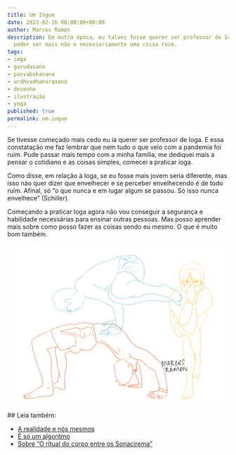 ```yaml
---
title: Um Iogue
date: 2022-02-16 00:00:00+00:00
author: Marcos Ramon
description: Em outra época, eu talvez fosse querer ser professor de Ioga. Mas não
  poder ser mais não é necessariamente uma coisa ruim.
tags:
- ioga
- garudasana
- pasvabakasana
- urdhvadhanurasana
- desenho
- ilustração
- yoga
published: true
permalink: um-iogue
---
```

Se tivesse começado mais cedo eu ia querer ser professor de Ioga. E essa constatação me faz lembrar que nem tudo o que veio com a pandemia foi ruim. Pude passar mais tempo com a minha família, me dediquei mais a pensar o cotidiano e as coisas simples, comecei a praticar ioga.

Como disse, em relação à Ioga, se eu fosse mais jovem seria diferente, mas isso não quer dizer que envelhecer e se perceber envelhecendo é de todo ruim. Afinal, só “o que nunca e em lugar algum se passou. Só isso nunca envelhece” (Schiller).

Começando a praticar Ioga agora não vou conseguir a segurança e habilidade necessárias para ensinar outras pessoas. Mas posso aprender mais sobre como posso fazer as coisas sendo eu mesmo. O que é muito bom também.

<img src="/assets/img/iogue.PNG">

<div class="leia-tambem" markdown="1">
## Leia também:

- <a href="/a-realidade-e-nos-mesmos">A realidade e nós mesmos</a>
- <a href="/e-so-um-algoritmo">É só um algoritmo</a>
- <a href="/sobre-o-ritual-do-corpo-entre-os-sonacirema">Sobre “O ritual do corpo entre os Sonacirema”</a>
</div>